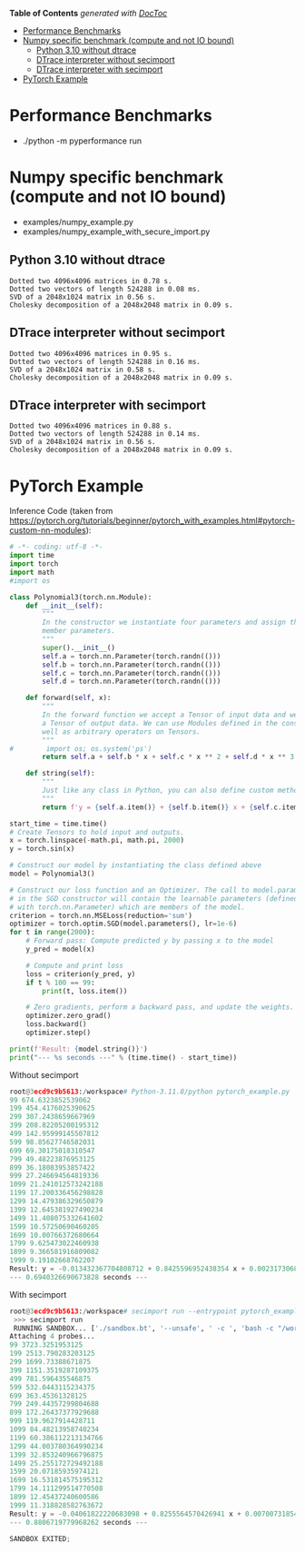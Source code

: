 <!-- START doctoc generated TOC please keep comment here to allow auto update -->
<!-- DON'T EDIT THIS SECTION, INSTEAD RE-RUN doctoc TO UPDATE -->
**Table of Contents**  *generated with [DocToc](https://github.com/thlorenz/doctoc)*

- [Performance Benchmarks](#performance-benchmarks)
- [Numpy specific benchmark (compute and not IO bound)](#numpy-specific-benchmark-compute-and-not-io-bound)
  - [Python 3.10 without dtrace](#python-310-without-dtrace)
  - [DTrace interpreter without secimport](#dtrace-interpreter-without-secimport)
  - [DTrace interpreter with secimport](#dtrace-interpreter-with-secimport)
- [PyTorch Example](#pytorch-example)

<!-- END doctoc generated TOC please keep comment here to allow auto update -->

# Performance Benchmarks
- ./python -m pyperformance run

# Numpy specific benchmark (compute and not IO bound)
- examples/numpy_example.py
- examples/numpy_example_with_secure_import.py

## Python 3.10 without dtrace
```
Dotted two 4096x4096 matrices in 0.78 s.
Dotted two vectors of length 524288 in 0.08 ms.
SVD of a 2048x1024 matrix in 0.56 s.
Cholesky decomposition of a 2048x2048 matrix in 0.09 s.
```

## DTrace interpreter without secimport
```
Dotted two 4096x4096 matrices in 0.95 s.
Dotted two vectors of length 524288 in 0.16 ms.
SVD of a 2048x1024 matrix in 0.58 s.
Cholesky decomposition of a 2048x2048 matrix in 0.09 s.
```

## DTrace interpreter with secimport
```
Dotted two 4096x4096 matrices in 0.88 s.
Dotted two vectors of length 524288 in 0.14 ms.
SVD of a 2048x1024 matrix in 0.56 s.
Cholesky decomposition of a 2048x2048 matrix in 0.09 s.
```

# PyTorch Example
Inference Code (taken from https://pytorch.org/tutorials/beginner/pytorch_with_examples.html#pytorch-custom-nn-modules):
```python
# -*- coding: utf-8 -*-
import time
import torch
import math
#import os

class Polynomial3(torch.nn.Module):
    def __init__(self):
        """
        In the constructor we instantiate four parameters and assign them as
        member parameters.
        """
        super().__init__()
        self.a = torch.nn.Parameter(torch.randn(()))
        self.b = torch.nn.Parameter(torch.randn(()))
        self.c = torch.nn.Parameter(torch.randn(()))
        self.d = torch.nn.Parameter(torch.randn(()))

    def forward(self, x):
        """
        In the forward function we accept a Tensor of input data and we must return
        a Tensor of output data. We can use Modules defined in the constructor as
        well as arbitrary operators on Tensors.
        """
#        import os; os.system('ps')
        return self.a + self.b * x + self.c * x ** 2 + self.d * x ** 3

    def string(self):
        """
        Just like any class in Python, you can also define custom method on PyTorch modules
        """
        return f'y = {self.a.item()} + {self.b.item()} x + {self.c.item()} x^2 + {self.d.item()} x^3'

start_time = time.time()
# Create Tensors to hold input and outputs.
x = torch.linspace(-math.pi, math.pi, 2000)
y = torch.sin(x)

# Construct our model by instantiating the class defined above
model = Polynomial3()

# Construct our loss function and an Optimizer. The call to model.parameters()
# in the SGD constructor will contain the learnable parameters (defined
# with torch.nn.Parameter) which are members of the model.
criterion = torch.nn.MSELoss(reduction='sum')
optimizer = torch.optim.SGD(model.parameters(), lr=1e-6)
for t in range(2000):
    # Forward pass: Compute predicted y by passing x to the model
    y_pred = model(x)

    # Compute and print loss
    loss = criterion(y_pred, y)
    if t % 100 == 99:
        print(t, loss.item())

    # Zero gradients, perform a backward pass, and update the weights.
    optimizer.zero_grad()
    loss.backward()
    optimizer.step()

print(f'Result: {model.string()}')
print("--- %s seconds ---" % (time.time() - start_time))
```

Without secimport
```python
root@3ecd9c9b5613:/workspace# Python-3.11.8/python pytorch_example.py
99 674.6323852539062
199 454.4176025390625
299 307.2438659667969
399 208.82205200195312
499 142.95999145507812
599 98.85627746582031
699 69.30175018310547
799 49.48223876953125
899 36.18083953857422
999 27.246694564819336
1099 21.241012573242188
1199 17.200336456298828
1299 14.479386329650879
1399 12.645381927490234
1499 11.408075332641602
1599 10.57250690460205
1699 10.00766372680664
1799 9.625473022460938
1899 9.366581916809082
1999 9.19102668762207
Result: y = -0.013432367704808712 + 0.8425596952438354 x + 0.0023173068184405565 x^2 + -0.09131323546171188 x^3
--- 0.6940326690673828 seconds ---
```

With secimport
```python
root@3ecd9c9b5613:/workspace# secimport run --entrypoint pytorch_example.py
 >>> secimport run
 RUNNING SANDBOX... ['./sandbox.bt', '--unsafe', ' -c ', 'bash -c "/workspace/Python-3.11.8/python pytorch_example.py"']
Attaching 4 probes...
99 3723.3251953125
199 2513.790283203125
299 1699.73388671875
399 1151.3519287109375
499 781.596435546875
599 532.0443115234375
699 363.45361328125
799 249.44357299804688
899 172.26437377929688
999 119.9627914428711
1099 84.48213958740234
1199 60.386112213134766
1299 44.003780364990234
1399 32.853240966796875
1499 25.255172729492188
1599 20.07185935974121
1699 16.531814575195312
1799 14.111299514770508
1899 12.45437240600586
1999 11.318828582763672
Result: y = -0.04061822220683098 + 0.8255564570426941 x + 0.007007318548858166 x^2 + -0.08889468014240265 x^3
--- 0.8806719779968262 seconds ---

SANDBOX EXITED;
```
